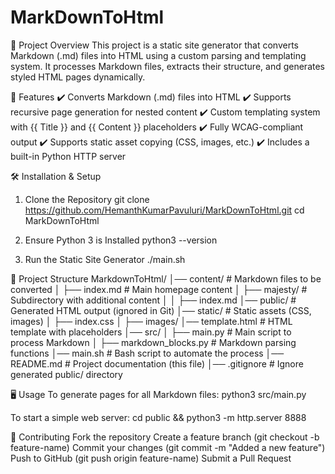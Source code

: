 # MarkDownToHtml
📌 Project Overview
This project is a static site generator that converts Markdown (.md) files into HTML using a custom parsing and templating system. It processes Markdown files, extracts their structure, and generates styled HTML pages dynamically.

🚀 Features
✔️ Converts Markdown (.md) files into HTML
✔️ Supports recursive page generation for nested content
✔️ Custom templating system with {{ Title }} and {{ Content }} placeholders
✔️ Fully WCAG-compliant output
✔️ Supports static asset copying (CSS, images, etc.)
✔️ Includes a built-in Python HTTP server


🛠️ Installation & Setup
1. Clone the Repository
git clone https://github.com/HemanthKumarPavuluri/MarkDownToHtml.git
cd MarkDownToHtml

2. Ensure Python 3 is Installed
   python3 --version
   
4. Run the Static Site Generator
  ./main.sh

📂 Project Structure
MarkdownToHtml/
│── content/                # Markdown files to be converted
│   ├── index.md            # Main homepage content
│   ├── majesty/            # Subdirectory with additional content
│   │   ├── index.md
│── public/                 # Generated HTML output (ignored in Git)
│── static/                 # Static assets (CSS, images)
│   ├── index.css
│   ├── images/
│── template.html           # HTML template with placeholders
│── src/
│   ├── main.py             # Main script to process Markdown
│   ├── markdown_blocks.py  # Markdown parsing functions
│── main.sh                 # Bash script to automate the process
│── README.md               # Project documentation (this file)
│── .gitignore              # Ignore generated public/ directory


🖥️ Usage
To generate pages for all Markdown files:
python3 src/main.py

To start a simple web server:
cd public && python3 -m http.server 8888


🌟 Contributing
Fork the repository
Create a feature branch (git checkout -b feature-name)
Commit your changes (git commit -m "Added a new feature")
Push to GitHub (git push origin feature-name)
Submit a Pull Request
